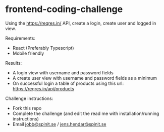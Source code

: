 # frontend-coding-challenge

Using the https://reqres.in/ API, create a login, create user and logged in view.

Requirements:
- React (Preferably Typescript)
- Mobile friendly

Results:
- A login view with username and password fields
- A create user view with username and password fields as a minimum
- On successful login a table of products using this url: https://reqres.in/api/products


Challenge instructions:
- Fork this repo
- Complete the challenge (and edit the read me with installation/running instructions)
- Email jobb@spinit.se / jens.hendar@spinit.se
